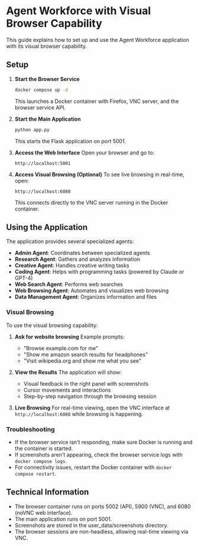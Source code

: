 # Agent Workforce with Visual Browser Capability

This guide explains how to set up and use the Agent Workforce application with its visual browser capability.

## Setup

1. **Start the Browser Service**
   ```bash
   docker compose up -d
   ```
   This launches a Docker container with Firefox, VNC server, and the browser service API.

2. **Start the Main Application**
   ```bash
   python app.py
   ```
   This starts the Flask application on port 5001.

3. **Access the Web Interface**
   Open your browser and go to:
   ```
   http://localhost:5001
   ```

4. **Access Visual Browsing (Optional)**
   To see live browsing in real-time, open:
   ```
   http://localhost:6080
   ```
   This connects directly to the VNC server running in the Docker container.

## Using the Application

The application provides several specialized agents:
- **Admin Agent**: Coordinates between specialized agents
- **Research Agent**: Gathers and analyzes information
- **Creative Agent**: Handles creative writing tasks
- **Coding Agent**: Helps with programming tasks (powered by Claude or GPT-4)
- **Web Search Agent**: Performs web searches
- **Web Browsing Agent**: Automates and visualizes web browsing
- **Data Management Agent**: Organizes information and files

### Visual Browsing

To use the visual browsing capability:

1. **Ask for website browsing**
   Example prompts:
   - "Browse example.com for me"
   - "Show me amazon search results for headphones"
   - "Visit wikipedia.org and show me what you see"

2. **View the Results**
   The application will show:
   - Visual feedback in the right panel with screenshots
   - Cursor movements and interactions
   - Step-by-step navigation through the browsing session

3. **Live Browsing**
   For real-time viewing, open the VNC interface at `http://localhost:6080` while browsing is happening.

### Troubleshooting

- If the browser service isn't responding, make sure Docker is running and the container is started.
- If screenshots aren't appearing, check the browser service logs with `docker compose logs`.
- For connectivity issues, restart the Docker container with `docker compose restart`.

## Technical Information

- The browser container runs on ports 5002 (API), 5900 (VNC), and 6080 (noVNC web interface).
- The main application runs on port 5001.
- Screenshots are stored in the user_data/screenshots directory.
- The browser sessions are non-headless, allowing real-time viewing via VNC.
